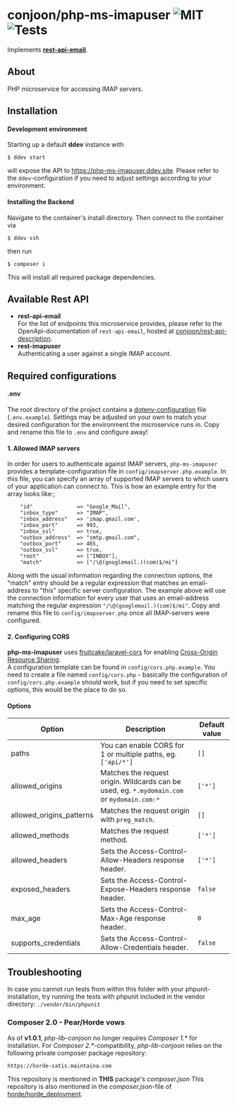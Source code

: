 # conjoon/php-ms-imapuser ![MIT](https://img.shields.io/github/license/conjoon/php-ms-imapuser) ![Tests](https://github.com/conjoon/php-ms-imapuser/actions/workflows/run.tests.yml/badge.svg)


Implements **[rest-api-email](https://github.com/conjoon/rest-api-description)**.

## About

PHP microservice for accessing IMAP servers. 

## Installation

#### Development environment
Starting up a default **ddev** instance with
```shell
$ ddev start
```
will expose the API to https://php-ms-imapuser.ddev.site. Please refer to the `ddev`-configuration if you need to adjust
settings according to your environment.

#### Installing the Backend 
Navigate to the container's install directory. Then connect to the container via
```shell
$ ddev ssh
```
then run
```shell
$ composer i
```
This will install all required package dependencies.


## Available Rest API
* **rest-api-email** 
  <br>For the list of endpoints this microservice provides, please refer to the OpenApi-documentation of `rest-api-email`,
  hosted at [conjoon/rest-api-description](https://github.com/conjoon/rest-api-description).
* **rest-imapuser**
  <br>Authenticating a user against a single IMAP account.

## Required configurations

#### .env
The root directory of the project contains a [dotenv-configuration](https://github.com/vlucas/phpdotenv) file (`.env.example`).
Settings may be adjusted on your own to match your desired configuration for the environment the
microservice runs in. Copy and rename this file to `.env` and configure away!

#### 1. Allowed IMAP servers
In order for users to authenticate against IMAP servers, `php-ms-imapuser` provides 
a template-configuration file in ```config/imapserver.php.example```.
In this file, you can specify an array of supported IMAP servers to which users
of your application can connect to.
This is how an example entry for the array looks like:;
```
    "id"              => "Google_Mail",
    "inbox_type"      => "IMAP",
    "inbox_address"   => 'imap.gmail.com',
    "inbox_port"      => 993,
    "inbox_ssl"       => true,
    "outbox_address"  => "smtp.gmail.com",
    "outbox_port"     => 465,
    "outbox_ssl"      => true,
    "root"            => ["INBOX"],
    "match"           => ["/\@(googlemail.)(com)$/mi"]
```
Along with the usual information regarding the connection options, the "match" entry should be a regular
expression that matches an email-address to "this" specific server configuration. The example
above will use the connection information for every user that uses an email-address matching
the regular expression ```"/\@(googlemail.)(com)$/mi"```.
Copy and rename this file to ```config/imapserver.php``` once all IMAP-servers were configured.

#### 2. Configuring CORS

**php-ms-imapuser** uses [fruitcake/laravel-cors](https://github.com/fruitcake/laravel-cors) for enabling
[Cross-Origin Resource Sharing](http://enable-cors.org/).
<br>
A configuration template can be found in ```config/cors.php.example```. You need to create a file named
```config/cors.php``` - basically the configuration of ```config/cors.php.example``` should work, but if
you need to set specific options, this would be the place to do so.

#### Options

| Option                   | Description                                                              | Default value |
|--------------------------|--------------------------------------------------------------------------|---------------|
| paths                    | You can enable CORS for 1 or multiple paths, eg. `['api/*'] `            | `[]`          |
| allowed_origins          | Matches the request origin. Wildcards can be used, eg. `*.mydomain.com` or `mydomain.com:*`  | `['*']`       |
| allowed_origins_patterns | Matches the request origin with `preg_match`.                            | `[]`          |
| allowed_methods          | Matches the request method.                                              | `['*']`       |
| allowed_headers          | Sets the Access-Control-Allow-Headers response header.                   | `['*']`       |
| exposed_headers          | Sets the Access-Control-Expose-Headers response header.                  | `false`       |
| max_age                  | Sets the Access-Control-Max-Age response header.                         | `0`           |
| supports_credentials     | Sets the Access-Control-Allow-Credentials header.                        | `false`       |

## Troubleshooting
In case you cannot run tests from within this folder with your phpunit-installation, try running the tests with
phpunit included in the vendor directory:
```./vendor/bin/phpunit```

### Composer 2.0 - Pear/Horde vows
As of **v1.0.1**, _php-lib-conjoon_ no longer requires _Composer 1.*_ for installation.
For _Composer 2.*_-compatibility, _php-lib-conjoon_ relies on the following private composer
package repository:

```
https://horde-satis.maintaina.com
```
This repository is mentioned in **THIS** package's _composer.json_
This repository is also mentioned in the _composer.json_-file of
[horde\/horde_deployment](https://github.com/horde/horde-deployment/blob/master/composer.json).
